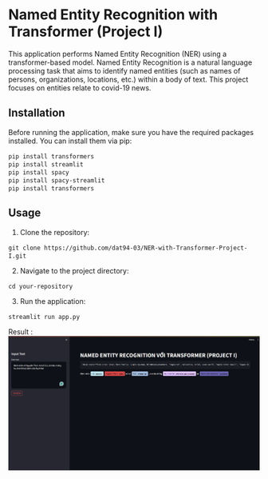 # Named Entity Recognition with Transformer (Project I)

This application performs Named Entity Recognition (NER) using a transformer-based model. Named Entity Recognition is a natural language processing task that aims to identify named entities (such as names of persons, organizations, locations, etc.) within a body of text. This project focuses on entities relate to covid-19 news.

## Installation

Before running the application, make sure you have the required packages installed. You can install them via pip:

```
pip install transformers
pip install streamlit
pip install spacy
pip install spacy-streamlit
pip install transformers
```

## Usage

1. Clone the repository:

```
git clone https://github.com/dat94-03/NER-with-Transformer-Project-I.git
```

2. Navigate to the project directory:

```
cd your-repository
```

3. Run the application:

```
streamlit run app.py
```
<h7>Result :</h7>
![Example Image](demo.png)